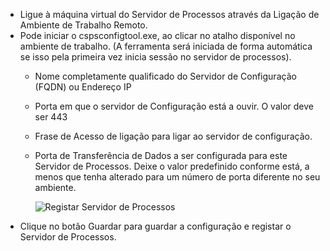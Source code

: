 * Ligue à máquina virtual do Servidor de Processos através da Ligação de Ambiente de Trabalho Remoto.
* Pode iniciar o cspsconfigtool.exe, ao clicar no atalho disponível no ambiente de trabalho. (A ferramenta será iniciada de forma automática se isso pela primeira vez inicia sessão no servidor de processos).
  - Nome completamente qualificado do Servidor de Configuração (FQDN) ou Endereço IP
  - Porta em que o servidor de Configuração está a ouvir. O valor deve ser 443
  - Frase de Acesso de ligação para ligar ao servidor de configuração.
  - Porta de Transferência de Dados a ser configurada para este Servidor de Processos. Deixe o valor predefinido conforme está, a menos que tenha alterado para um número de porta diferente no seu ambiente.

    ![Registar Servidor de Processos](./media/site-recovery-vmware-register-process-server/register-ps.png)
* Clique no botão Guardar para guardar a configuração e registar o Servidor de Processos.
